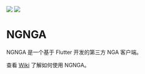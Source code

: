 ![](https://github.com/PoiScript/NGNGA/workflows/Dev/badge.svg)
![](https://github.com/PoiScript/NGNGA/workflows/Release/badge.svg)

# NGNGA

NGNGA 是一个基于 Flutter 开发的第三方 NGA 客户端。

查看 [Wiki](https://github.com/PoiScript/NGNGA/wiki/Getting-Started) 了解如何使用 NGNGA。
